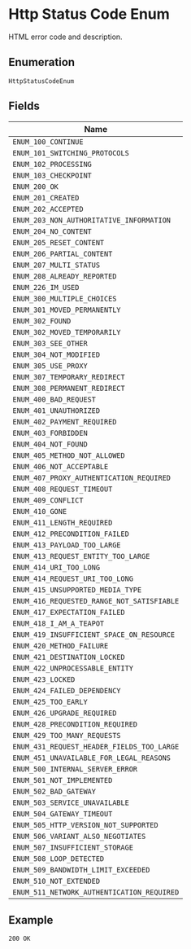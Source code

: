
# Http Status Code Enum

HTML error code and description.

## Enumeration

`HttpStatusCodeEnum`

## Fields

| Name |
|  --- |
| `ENUM_100_CONTINUE` |
| `ENUM_101_SWITCHING_PROTOCOLS` |
| `ENUM_102_PROCESSING` |
| `ENUM_103_CHECKPOINT` |
| `ENUM_200_OK` |
| `ENUM_201_CREATED` |
| `ENUM_202_ACCEPTED` |
| `ENUM_203_NON_AUTHORITATIVE_INFORMATION` |
| `ENUM_204_NO_CONTENT` |
| `ENUM_205_RESET_CONTENT` |
| `ENUM_206_PARTIAL_CONTENT` |
| `ENUM_207_MULTI_STATUS` |
| `ENUM_208_ALREADY_REPORTED` |
| `ENUM_226_IM_USED` |
| `ENUM_300_MULTIPLE_CHOICES` |
| `ENUM_301_MOVED_PERMANENTLY` |
| `ENUM_302_FOUND` |
| `ENUM_302_MOVED_TEMPORARILY` |
| `ENUM_303_SEE_OTHER` |
| `ENUM_304_NOT_MODIFIED` |
| `ENUM_305_USE_PROXY` |
| `ENUM_307_TEMPORARY_REDIRECT` |
| `ENUM_308_PERMANENT_REDIRECT` |
| `ENUM_400_BAD_REQUEST` |
| `ENUM_401_UNAUTHORIZED` |
| `ENUM_402_PAYMENT_REQUIRED` |
| `ENUM_403_FORBIDDEN` |
| `ENUM_404_NOT_FOUND` |
| `ENUM_405_METHOD_NOT_ALLOWED` |
| `ENUM_406_NOT_ACCEPTABLE` |
| `ENUM_407_PROXY_AUTHENTICATION_REQUIRED` |
| `ENUM_408_REQUEST_TIMEOUT` |
| `ENUM_409_CONFLICT` |
| `ENUM_410_GONE` |
| `ENUM_411_LENGTH_REQUIRED` |
| `ENUM_412_PRECONDITION_FAILED` |
| `ENUM_413_PAYLOAD_TOO_LARGE` |
| `ENUM_413_REQUEST_ENTITY_TOO_LARGE` |
| `ENUM_414_URI_TOO_LONG` |
| `ENUM_414_REQUEST_URI_TOO_LONG` |
| `ENUM_415_UNSUPPORTED_MEDIA_TYPE` |
| `ENUM_416_REQUESTED_RANGE_NOT_SATISFIABLE` |
| `ENUM_417_EXPECTATION_FAILED` |
| `ENUM_418_I_AM_A_TEAPOT` |
| `ENUM_419_INSUFFICIENT_SPACE_ON_RESOURCE` |
| `ENUM_420_METHOD_FAILURE` |
| `ENUM_421_DESTINATION_LOCKED` |
| `ENUM_422_UNPROCESSABLE_ENTITY` |
| `ENUM_423_LOCKED` |
| `ENUM_424_FAILED_DEPENDENCY` |
| `ENUM_425_TOO_EARLY` |
| `ENUM_426_UPGRADE_REQUIRED` |
| `ENUM_428_PRECONDITION_REQUIRED` |
| `ENUM_429_TOO_MANY_REQUESTS` |
| `ENUM_431_REQUEST_HEADER_FIELDS_TOO_LARGE` |
| `ENUM_451_UNAVAILABLE_FOR_LEGAL_REASONS` |
| `ENUM_500_INTERNAL_SERVER_ERROR` |
| `ENUM_501_NOT_IMPLEMENTED` |
| `ENUM_502_BAD_GATEWAY` |
| `ENUM_503_SERVICE_UNAVAILABLE` |
| `ENUM_504_GATEWAY_TIMEOUT` |
| `ENUM_505_HTTP_VERSION_NOT_SUPPORTED` |
| `ENUM_506_VARIANT_ALSO_NEGOTIATES` |
| `ENUM_507_INSUFFICIENT_STORAGE` |
| `ENUM_508_LOOP_DETECTED` |
| `ENUM_509_BANDWIDTH_LIMIT_EXCEEDED` |
| `ENUM_510_NOT_EXTENDED` |
| `ENUM_511_NETWORK_AUTHENTICATION_REQUIRED` |

## Example

```
200 OK
```

